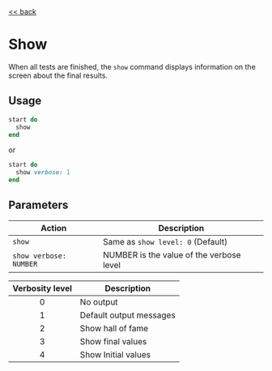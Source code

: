 [<< back](../../README.md)

# Show

When all tests are finished, the `show` command displays information on the screen about the final results.

## Usage

```ruby
start do
  show
end
```

or

```ruby
start do
  show verbose: 1
end
```

## Parameters

| Action               | Description                       |
| -------------------- | --------------------------------- |
| `show`               | Same as `show level: 0` (Default) |
| `show verbose: NUMBER` | NUMBER is the value of the verbose level |


| Verbosity level | Description |
| :-------------: | ----------- |
| 0               | No output   |
| 1               | Default output messages |
| 2               | Show hall of fame |
| 3               | Show final values |
| 4               | Show Initial values |
